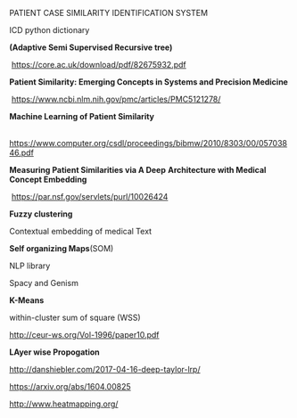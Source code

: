 PATIENT CASE SIMILARITY IDENTIFICATION SYSTEM

ICD python dictionary 

**(Adaptive Semi Supervised Recursive tree)**

​	https://core.ac.uk/download/pdf/82675932.pdf

**Patient Similarity: Emerging Concepts in Systems and Precision Medicine**

​	https://www.ncbi.nlm.nih.gov/pmc/articles/PMC5121278/

**Machine Learning of Patient Similarity**

​	https://www.computer.org/csdl/proceedings/bibmw/2010/8303/00/05703846.pdf

**Measuring Patient Similarities via A Deep**
**Architecture with Medical Concept Embedding**

​	https://par.nsf.gov/servlets/purl/10026424

**Fuzzy clustering**

Contextual embedding of medical Text

**Self organizing Maps**(SOM)

NLP library

Spacy and Genism



**K-Means**

within-cluster sum of square (WSS)



http://ceur-ws.org/Vol-1996/paper10.pdf

**LAyer wise Propogation**

http://danshiebler.com/2017-04-16-deep-taylor-lrp/

https://arxiv.org/abs/1604.00825

http://www.heatmapping.org/